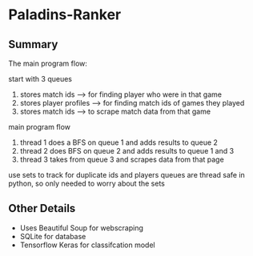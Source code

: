 # Paladins-Ranker

## Summary 

The main program flow:

start with 3 queues
1. stores match ids --> for finding player who were in that game
2. stores player profiles --> for finding match ids of games they played
3. stores match ids --> to scrape match data from that game

main program flow
1. thread 1 does a BFS on queue 1 and adds results to queue 2
2. thread 2 does BFS on queue 2 and adds results to queue 1 and 3
3. thread 3 takes from queue 3 and scrapes data from that page


use sets to track for duplicate ids and players
queues are thread safe in python, so only needed to worry about the sets

## Other Details
- Uses Beautiful Soup for webscraping
- SQLite for database
- Tensorflow Keras for classifcation model
